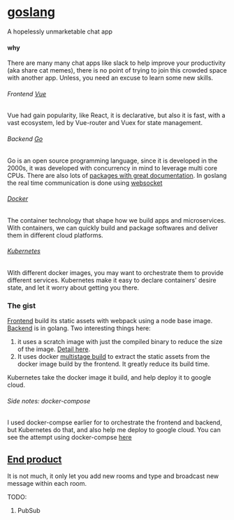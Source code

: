 # [goslang](http://104.198.225.129/)
A hopelessly unmarketable chat app

#### why
There are many many chat apps like slack to help improve your productivity (aka share cat memes), there is no point of trying to join this crowded space with another app.
Unless, you need an excuse to learn some new skills.

###### Frontend [Vue](https://vuejs.org/)
Vue had gain popularity, like React, it is declarative, but also it is fast, with a vast ecosystem, led by Vue-router and Vuex for state management.

###### Backend [Go](https://golang.org/)
Go is an open source programming language, since it is developed in the 2000s, it was developed with concurrency in mind to leverage multi core CPUs.
There are also lots of [packages with great documentation](http://godoc.org/). In goslang the real time communication is done using [websocket](http://godoc.org/github.com/gorilla/websocket)

###### [Docker](https://www.docker.com/)
The container technology that shape how we build apps and microservices.
With containers, we can quickly build and package softwares and deliver them in different cloud platforms.

###### [Kubernetes](https://kubernetes.io)
With different docker images, you may want to orchestrate them to provide different services. Kubernetes make it easy to declare containers' desire state, and let it worry about getting you there.

### The gist
[Frontend](https://github.com/scko823/goslang-ui) build its static assets with webpack using a node base image.
[Backend](https://github.com/scko823/goslang) is in golang.
Two interesting things here:
1. it uses a scratch image with just the compiled binary to reduce the size of the image. [Detail here](https://blog.codeship.com/building-minimal-docker-containers-for-go-applications/).
2. It uses docker [multistage build](https://docs.docker.com/engine/userguide/eng-image/multistage-build/) to extract the static assets from the docker image build by the frontend. It greatly reduce its build time.

Kubernetes take the docker image it build, and help deploy it to google cloud.

###### Side notes: docker-compose
I used docker-compse earlier for to orchestrate the frontend and backend, but Kubernetes do that, and also help me deploy to google cloud. You can see the attempt using docker-compse [here](https://github.com/scko823/goslang-solution)

## [End product](http://104.198.225.129/)
It is not much, it only let you add new rooms and type and broadcast new message within each room.

TODO:
1. PubSub
